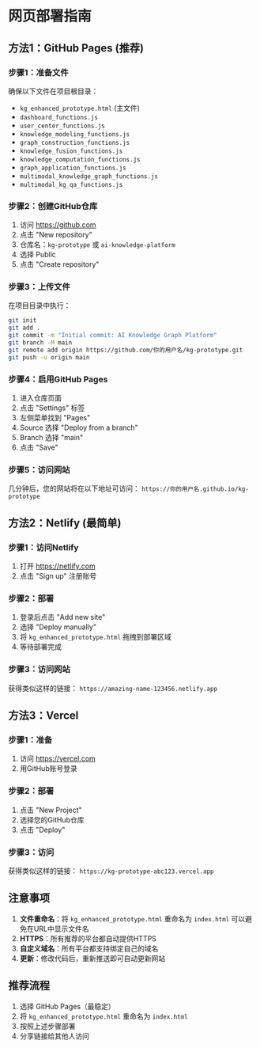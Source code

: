 # 网页部署指南

## 方法1：GitHub Pages (推荐)

### 步骤1：准备文件
确保以下文件在项目根目录：
- `kg_enhanced_prototype.html` (主文件)
- `dashboard_functions.js`
- `user_center_functions.js`
- `knowledge_modeling_functions.js`
- `graph_construction_functions.js`
- `knowledge_fusion_functions.js`
- `knowledge_computation_functions.js`
- `graph_application_functions.js`
- `multimodal_knowledge_graph_functions.js`
- `multimodal_kg_qa_functions.js`

### 步骤2：创建GitHub仓库
1. 访问 https://github.com
2. 点击 "New repository"
3. 仓库名：`kg-prototype` 或 `ai-knowledge-platform`
4. 选择 Public
5. 点击 "Create repository"

### 步骤3：上传文件
在项目目录中执行：
```bash
git init
git add .
git commit -m "Initial commit: AI Knowledge Graph Platform"
git branch -M main
git remote add origin https://github.com/你的用户名/kg-prototype.git
git push -u origin main
```

### 步骤4：启用GitHub Pages
1. 进入仓库页面
2. 点击 "Settings" 标签
3. 左侧菜单找到 "Pages"
4. Source 选择 "Deploy from a branch"
5. Branch 选择 "main"
6. 点击 "Save"

### 步骤5：访问网站
几分钟后，您的网站将在以下地址可访问：
`https://你的用户名.github.io/kg-prototype`

## 方法2：Netlify (最简单)

### 步骤1：访问Netlify
1. 打开 https://netlify.com
2. 点击 "Sign up" 注册账号

### 步骤2：部署
1. 登录后点击 "Add new site"
2. 选择 "Deploy manually"
3. 将 `kg_enhanced_prototype.html` 拖拽到部署区域
4. 等待部署完成

### 步骤3：访问网站
获得类似这样的链接：
`https://amazing-name-123456.netlify.app`

## 方法3：Vercel

### 步骤1：准备
1. 访问 https://vercel.com
2. 用GitHub账号登录

### 步骤2：部署
1. 点击 "New Project"
2. 选择您的GitHub仓库
3. 点击 "Deploy"

### 步骤3：访问
获得类似这样的链接：
`https://kg-prototype-abc123.vercel.app`

## 注意事项

1. **文件重命名**：将 `kg_enhanced_prototype.html` 重命名为 `index.html` 可以避免在URL中显示文件名
2. **HTTPS**：所有推荐的平台都自动提供HTTPS
3. **自定义域名**：所有平台都支持绑定自己的域名
4. **更新**：修改代码后，重新推送即可自动更新网站

## 推荐流程

1. 选择 GitHub Pages（最稳定）
2. 将 `kg_enhanced_prototype.html` 重命名为 `index.html`
3. 按照上述步骤部署
4. 分享链接给其他人访问
